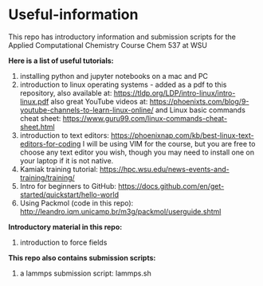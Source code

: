 # Useful-information
This repo has introductory information and submission scripts for the Applied Computational Chemistry Course Chem 537 at WSU

**Here is a list of useful tutorials:**

1) installing python and jupyter notebooks on a mac and PC
2) introduction to linux operating systems - added as a pdf to this repository, also available at: https://tldp.org/LDP/intro-linux/intro-linux.pdf also great YouTube videos at: https://phoenixts.com/blog/9-youtube-channels-to-learn-linux-online/  and Linux basic commands cheat sheet: https://www.guru99.com/linux-commands-cheat-sheet.html
3) introduction to text editors: https://phoenixnap.com/kb/best-linux-text-editors-for-coding   I will be using VIM for the course, but you are free to choose any text editor you wish, though you may need to install one on your laptop if it is not native. 
4) Kamiak training tutorial: https://hpc.wsu.edu/news-events-and-training/training/
5) Intro for beginners to GitHub: https://docs.github.com/en/get-started/quickstart/hello-world
6) Using Packmol (code in this repo): http://leandro.iqm.unicamp.br/m3g/packmol/userguide.shtml  

**Introductory material in this repo:**

1) introduction to force fields

**This repo also contains submission scripts:**

1) a lammps submission script: lammps.sh
